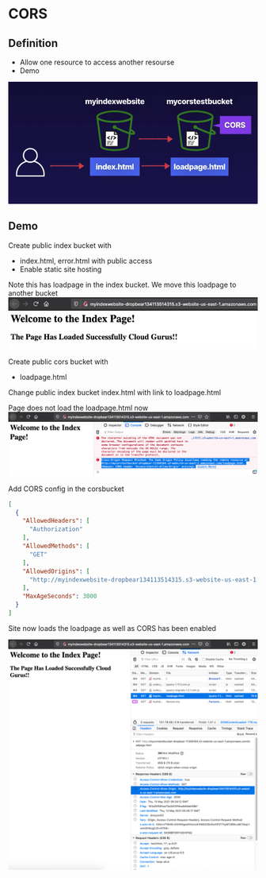 # CORS

## Definition
- Allow one resource to access another resourse
- Demo

![cors](./cors.png)

## Demo
Create public index bucket with
- index.html, error.html with public access
- Enable static site hosting

Note this has loadpage in the index bucket. We move this loadpage to another bucket
![cors index site](./corsindexsite.png)

Create public cors bucket with
- loadpage.html

Change public index bucket index.html with link to loadpage.html

Page does not load the loadpage.html now
![cors no load page](./corsnoloadpage.png)

Add CORS config in the corsbucket
```json
[
  {
    "AllowedHeaders": [
      "Authorization"
    ],
    "AllowedMethods": [
      "GET"
    ],
    "AllowedOrigins": [
      "http://myindexwebsite-dropbear134113514315.s3-website-us-east-1.amazonaws.com"
    ],
    "MaxAgeSeconds": 3000
  }
]
```

Site now loads the loadpage as well as CORS has been enabled

![cors site works](./corssiteworks.png)
